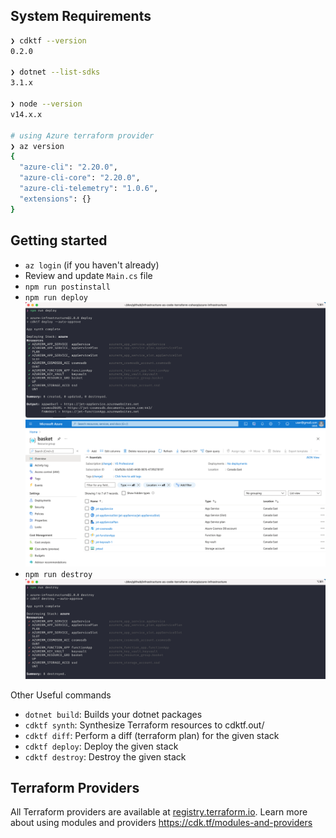 ## System Requirements

```bash
❯ cdktf --version
0.2.0

❯ dotnet --list-sdks
3.1.x

❯ node --version
v14.x.x

# using Azure terraform provider
❯ az version
{
  "azure-cli": "2.20.0",
  "azure-cli-core": "2.20.0",
  "azure-cli-telemetry": "1.0.6",
  "extensions": {}
}
```

## Getting started

- `az login` (if you haven't already)
- Review and update `Main.cs` file
- `npm run postinstall`
- `npm run deploy`
  ![npm run deploy](media/azure_cdk_deploy.png "npm run deploy")
  ![Azure Portal](media/azure_portal_resources.png "Azure Portal")
- `npm run destroy`
  ![npm run destroy](media/azure_cdk_destroy.png "npm run destroy")

Other Useful commands

- `dotnet build`: Builds your dotnet packages
- `cdktf synth`: Synthesize Terraform resources to cdktf.out/
- `cdktf diff`: Perform a diff (terraform plan) for the given stack
- `cdktf deploy`: Deploy the given stack
- `cdktf destroy`: Destroy the given stack

## Terraform Providers

All Terraform providers are available at [registry.terraform.io](https://registry.terraform.io/).
Learn more about using modules and providers https://cdk.tf/modules-and-providers
